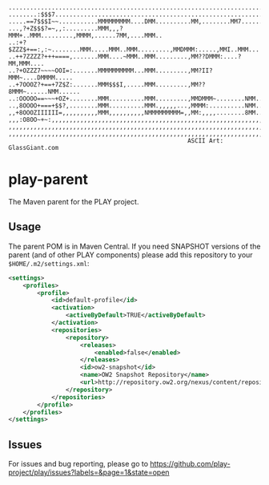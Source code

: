 	...........................................................................
	........:$$$7..............................................................
	.....==7$$$I~~...........MMMMMMMMM....DMM..........MM,........MM7......MM..
	...,?+Z$$$?=~,,:.........MMM,,,?MMM+..MMM.........,MMMM,......7MM,....MMM..
	..:+?$ZZZ$+==:,:~........MMM.....MMM..MMM.........,MMDMMM:.....,MMI..MMM...
	..++7ZZZZ?+++====,.......MMM....~MMM..MMM.........,MM??DMMM:....?MM,MMM....
	..?+OZZZ7~~~~OOI=:.......MMMMMMMMMM...MMM.........,MM?II?MMM~....DMMMM.....
	..+7OOOZ?+==+7Z$Z:.......MMM$$$I,.....MMM.........,MM??8MMM~......NMM......
	..:OOOOO==~~~+OZ+........MMM..........MMM.........,MMDMMM~........NMM......
	..,8OOOO+===+$$?,........MMM..........MMM.,,,,,...,MMMM:..........NMM......
	,,+8OOOZIIIIII=,,,,,,,,,,MMM,,,,,,,,,,NMMMMMMMMM=,,MM:,,,,........8MM......
	,,,:O8OO~+~:,,,,,,,,,,,,,,,,,,,,,,,,,,,,,,,,,,,,,,,,,,,,,,,,,,,,,,,,,,,,,,,
	,,,,,,,,,,,,,,,,,,,,,,,,,,,,,,,,,,,,,,,,,,,,,,,,,,,,,,,,,,,,,,,,,,,,,,,,,,,
	,,,,,,,,,,,,,,,,,,,,,,,,,,,,,,,,,,,,,,,,,,,,,,,,,,,,,,,,,,,,,,,,,,,,,,,,,,,
													  ASCII Art: GlassGiant.com

play-parent
===========
The Maven parent for the PLAY project.

Usage
-----
The parent POM is in Maven Central. If you need SNAPSHOT versions of the parent (and
of other PLAY components) please add this repository to your `$HOME/.m2/settings.xml`:

```xml
<settings>
	<profiles>
		<profile>
			<id>default-profile</id>
			<activation>
				<activeByDefault>TRUE</activeByDefault>
			</activation>
			<repositories>
				<repository>
					<releases>
						<enabled>false</enabled>
					</releases>
					<id>ow2-snapshot</id>
					<name>OW2 Snapshot Repository</name>
					<url>http://repository.ow2.org/nexus/content/repositories/snapshots</url>
				</repository>
			</repositories>
		</profile>
	</profiles>
</settings>
```


Issues
------
For issues and bug reporting, please go to https://github.com/play-project/play/issues?labels=&page=1&state=open
